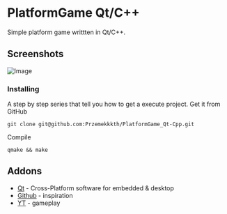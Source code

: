 # PlatformGame Qt/C++
Simple platform game writtten in Qt/C++.

## Screenshots
![Image](https://user-images.githubusercontent.com/28188300/195405108-a208e7c3-04b1-411f-96ed-f3bc25b79436.gif)

### Installing
A step by step series  that tell you how to get a execute project.
Get it from GitHub
```
git clone git@github.com:Przemekkkth/PlatformGame_Qt-Cpp.git
```
Compile
```
qmake && make
```

## Addons
* [Qt](https://www.qt.io/) - Cross-Platform software for embedded & desktop
* [Github](https://github.com/OneLoneCoder/Javidx9/blob/master/ConsoleGameEngine/SmallerProjects/OneLoneCoder_PlatformGame1.cpp) - inspiration
* [YT](https://youtu.be/6Kq-WN513BA) - gameplay
